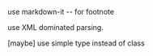 use markdown-it -- for footnote

use XML dominated parsing.

[maybe] use simple type instead of class
